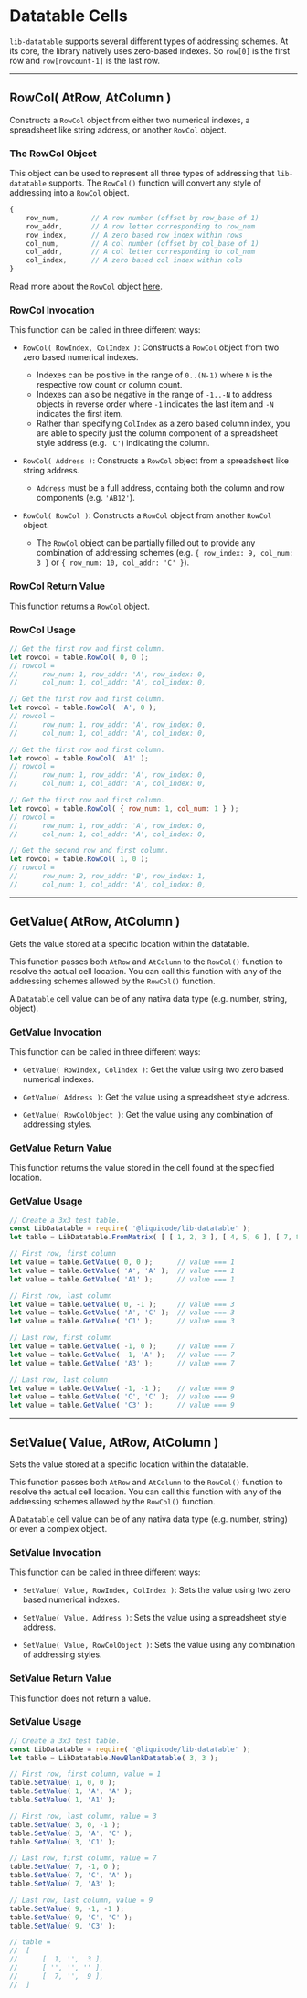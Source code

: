 
# Datatable Cells

`lib-datatable` supports several different types of addressing schemes.
At its core, the library natively uses zero-based indexes.
So `row[0]` is the first row and `row[rowcount-1]` is the last row.


---------------------------------------------------------------------


## RowCol( AtRow, AtColumn )

Constructs a `RowCol` object from either two numerical indexes, a spreadsheet like string address, or another `RowCol` object.


### The RowCol Object

This object can be used to represent all three types of addressing that `lib-datatable` supports.
The `RowCol()` function will convert any style of addressing into a `RowCol` object.

```javascript
{
	row_num,        // A row number (offset by row_base of 1)
	row_addr,       // A row letter corresponding to row_num
	row_index,      // A zero based row index within rows
	col_num,        // A col number (offset by col_base of 1)
	col_addr,       // A col letter corresponding to col_num
	col_index,      // A zero based col index within cols
}
```

Read more about the `RowCol` object [here](api/datatable-structures?id=the-rowcol-object).


### RowCol Invocation

This function can be called in three different ways:

- `RowCol( RowIndex, ColIndex )`: Constructs a `RowCol` object from two zero based numerical indexes.
	- Indexes can be positive in the range of `0..(N-1)` where `N` is the respective row count or column count.
	- Indexes can also be negative in the range of `-1..-N` to address objects in reverse order where `-1`
		indicates the last item and `-N` indicates the first item.
	- Rather than specifying `ColIndex` as a zero based column index, you are able to specify just the column component
		of a spreadsheet style address (e.g. `'C'`) indicating the column.

- `RowCol( Address )`: Constructs a `RowCol` object from a spreadsheet like string address.
	- `Address` must be a full address, containg both the column and row components (e.g. `'AB12'`).

- `RowCol( RowCol )`: Constructs a `RowCol` object from another `RowCol` object.
	- The `RowCol` object can be partially filled out to provide any combination of addressing schemes
		(e.g. `{ row_index: 9, col_num: 3 }` or `{ row_num: 10, col_addr: 'C' }`).


### RowCol Return Value

This function returns a `RowCol` object.


### RowCol Usage


```javascript
// Get the first row and first column.
let rowcol = table.RowCol( 0, 0 );
// rowcol =
// 		row_num: 1, row_addr: 'A', row_index: 0,
// 		col_num: 1, col_addr: 'A', col_index: 0,

// Get the first row and first column.
let rowcol = table.RowCol( 'A', 0 );
// rowcol =
// 		row_num: 1, row_addr: 'A', row_index: 0,
// 		col_num: 1, col_addr: 'A', col_index: 0,

// Get the first row and first column.
let rowcol = table.RowCol( 'A1' );
// rowcol =
// 		row_num: 1, row_addr: 'A', row_index: 0,
// 		col_num: 1, col_addr: 'A', col_index: 0,

// Get the first row and first column.
let rowcol = table.RowCol( { row_num: 1, col_num: 1 } );
// rowcol =
// 		row_num: 1, row_addr: 'A', row_index: 0,
// 		col_num: 1, col_addr: 'A', col_index: 0,

// Get the second row and first column.
let rowcol = table.RowCol( 1, 0 );
// rowcol =
// 		row_num: 2, row_addr: 'B', row_index: 1,
// 		col_num: 1, col_addr: 'A', col_index: 0,

```


---------------------------------------------------------------------


## GetValue( AtRow, AtColumn )

Gets the value stored at a specific location within the datatable.

This function passes both `AtRow` and `AtColumn` to the `RowCol()` function to resolve the actual cell location.
You can call this function with any of the addressing schemes allowed by the `RowCol()` function.

A `Datatable` cell value can be of any nativa data type (e.g. number, string, object).


### GetValue Invocation

This function can be called in three different ways:

- `GetValue( RowIndex, ColIndex )`: Get the value using two zero based numerical indexes.

- `GetValue( Address )`: Get the value using a spreadsheet style address.

- `GetValue( RowColObject )`: Get the value using any combination of addressing styles.


### GetValue Return Value

This function returns the value stored in the cell found at the specified location.


### GetValue Usage

```javascript
// Create a 3x3 test table.
const LibDatatable = require( '@liquicode/lib-datatable' );
let table = LibDatatable.FromMatrix( [ [ 1, 2, 3 ], [ 4, 5, 6 ], [ 7, 8, 9 ] ] );

// First row, first column
let value = table.GetValue( 0, 0 );      // value === 1
let value = table.GetValue( 'A', 'A' );  // value === 1
let value = table.GetValue( 'A1' );      // value === 1

// First row, last column
let value = table.GetValue( 0, -1 );     // value === 3
let value = table.GetValue( 'A', 'C' );  // value === 3
let value = table.GetValue( 'C1' );      // value === 3

// Last row, first column
let value = table.GetValue( -1, 0 );     // value === 7
let value = table.GetValue( -1, 'A' );   // value === 7
let value = table.GetValue( 'A3' );      // value === 7

// Last row, last column
let value = table.GetValue( -1, -1 );    // value === 9
let value = table.GetValue( 'C', 'C' );  // value === 9
let value = table.GetValue( 'C3' );      // value === 9
```


---------------------------------------------------------------------


## SetValue( Value, AtRow, AtColumn )

Sets the value stored at a specific location within the datatable.

This function passes both `AtRow` and `AtColumn` to the `RowCol()` function to resolve the actual cell location.
You can call this function with any of the addressing schemes allowed by the `RowCol()` function.

A `Datatable` cell value can be of any nativa data type (e.g. number, string) or even a complex object.


### SetValue Invocation

This function can be called in three different ways:

- `SetValue( Value, RowIndex, ColIndex )`: Sets the value using two zero based numerical indexes.

- `SetValue( Value, Address )`: Sets the value using a spreadsheet style address.

- `SetValue( Value, RowColObject )`: Sets the value using any combination of addressing styles.


### SetValue Return Value

This function does not return a value.


### SetValue Usage

```javascript
// Create a 3x3 test table.
const LibDatatable = require( '@liquicode/lib-datatable' );
let table = LibDatatable.NewBlankDatatable( 3, 3 );

// First row, first column, value = 1
table.SetValue( 1, 0, 0 );
table.SetValue( 1, 'A', 'A' );
table.SetValue( 1, 'A1' );

// First row, last column, value = 3
table.SetValue( 3, 0, -1 );
table.SetValue( 3, 'A', 'C' );
table.SetValue( 3, 'C1' );

// Last row, first column, value = 7
table.SetValue( 7, -1, 0 );
table.SetValue( 7, 'C', 'A' );
table.SetValue( 7, 'A3' );

// Last row, last column, value = 9
table.SetValue( 9, -1, -1 );
table.SetValue( 9, 'C', 'C' );
table.SetValue( 9, 'C3' );

// table = 
// 	[
// 		[  1, '',  3 ],
// 		[ '', '', '' ],
// 		[  7, '',  9 ],
// 	]
```


